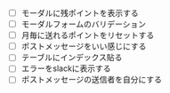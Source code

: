 - [ ] モーダルに残ポイントを表示する
- [ ] モーダルフォームのバリデーション
- [ ] 月毎に送れるポイントをリセットする
- [ ] ポストメッセージをいい感じにする
- [ ] テーブルにインデックス貼る
- [ ] エラーをslackに表示する
- [ ] ポストメッセージの送信者を自分にする
